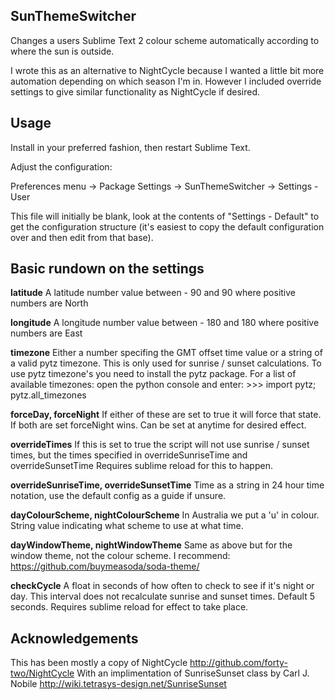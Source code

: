 ## SunThemeSwitcher

Changes a users Sublime Text 2 colour scheme automatically according to where
the sun is outside.

I wrote this as an alternative to NightCycle because I wanted a little bit more
automation depending on which season I'm in. However I included override
settings to give similar functionality as NightCycle if desired.

## Usage

Install in your preferred fashion, then restart Sublime Text.

Adjust the configuration:

Preferences menu -> Package Settings -> SunThemeSwitcher -> Settings - User

This file will initially be blank, look at the contents of "Settings - Default"
to get the configuration structure (it's easiest to copy the default
configuration over and then edit from that base).

## Basic rundown on the settings

**latitude**
A latitude number value between - 90 and 90 where positive numbers are North

**longitude**
    A longitude number value between - 180 and 180 where positive numbers are
    East

**timezone**
    Either a number specifing the GMT offset time value or a string of a valid
    pytz timezone.
    This is only used for sunrise / sunset calculations.
    To use pytz timezone's you need to install the pytz package.
    For a list of available timezones:
        open the python console and enter:
        >>> import pytz; pytz.all_timezones

**forceDay, forceNight**
    If either of these are set to true it will force that state. If both are set
    forceNight wins.
    Can be set at anytime for desired effect.

**overrideTimes**
    If this is set to true the script will not use sunrise / sunset times, but
    the times specified in
    overrideSunriseTime and overrideSunsetTime
    Requires sublime reload for this to happen.

**overrideSunriseTime, overrideSunsetTime**
    Time as a string in 24 hour time notation, use the default config as a guide
    if unsure.

**dayColourScheme, nightColourScheme**
    In Australia we put a 'u' in colour.
    String value indicating what scheme to use at what time.

**dayWindowTheme, nightWindowTheme**
    Same as above but for the window theme, not the colour scheme.
    I recommend: https://github.com/buymeasoda/soda-theme/

**checkCycle**
    A float in seconds of how often to check to see if it's night or day. This
    interval does not
    recalculate sunrise and sunset times. Default 5 seconds.
    Requires sublime reload for effect to take place.


## Acknowledgements

This has been mostly a copy of NightCycle
http://github.com/forty-two/NightCycle
With an implimentation of SunriseSunset class by Carl J. Nobile
http://wiki.tetrasys-design.net/SunriseSunset

